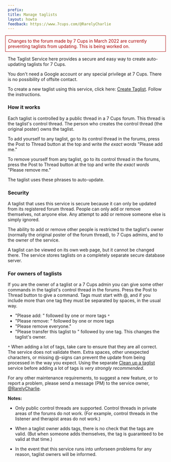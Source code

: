 ```yaml
---
prefix:  
title: Manage taglists
layout: howto
feedback: https://www.7cups.com/@RarelyCharlie
---
```


<p style="color: #a00; border: 1px solid #a00; padding: 1ex; margin-left: -1ex;">Changes to the forum made by 7 Cups in March 2022 are currently preventing taglists from updating. This is being worked on.</p>

The Taglist Service here provides a secure and easy way to create auto-updating taglists for 7 Cups.

You don't need a Google account or any special privilege at 7 Cups. There is no possibility of offsite contact.

To create a new taglist using this service, click here: [Create Taglist](/taglist). Follow the instructions.

### How it works

Each taglist is controlled by a public thread in a 7 Cups forum. This thread is the taglist's control thread. The person who creates the control thread (the original poster) owns the taglist.

To add yourself to any taglist, go to its control thread in the forums, press the Post to Thread button at the top and write *the exact words* "Please add me."

To remove yourself from any taglist, go to its control thread in the forums, press the Post to Thread button at the top and write *the exact words* "Please remove me."

The taglist uses these phrases to auto-update.

### Security

A taglist that uses this service is secure because it can only be updated from its registered forum thread. People can only add or remove themselves, not anyone else. Any attempt to add or remove someone else is simply ignored.

The ability to add or remove other people is restricted to the taglist's owner (normally the original poster of the forum thread), to 7 Cups admins, and to the owner of the service.

A taglist can be viewed on its own web page, but it cannot be changed there. The service stores taglists on a completely separate secure database server.

### For owners of taglists
	
If you are the owner of a taglist or a 7 Cups admin you can give some other commands in the taglist's control thread in the forums. Press the Post to Thread button to give a command. Tags must start with @, and if you include more than one tag they must be separated by spaces, in the usual way.

 - "Please add: " followed by one or more tags `*`
 - "Please remove: " followed by one or more tags
 - "Please remove everyone."
 - "Please transfer this taglist to " followed by one tag. This changes the taglist's owner.
 
`*` When adding a lot of tags, take care to ensure that they are all correct. The service does not validate them. Extra spaces, other unexpected characters, or missing @-signs can prevent the update from being processed in the way you expect. Using the separate [Clean up a taglist](https://rarelycharlie.github.io/howto/taglist-cleanup) service before adding a lot of tags is *very strongly recommended*.

For any other maintenance requirements, to suggest a new feature, or to report a problem, please send a message (PM) to the service owner, [@RarelyCharlie](https://www.7cups.com/@RarelyCharlie).

**Notes:**
 - Only public control threads are supported. Control threads in private areas of the forums do not work. (For example, control threads in the listener and therapist areas do not work.)
 
 - When a taglist owner adds tags, there is no check that the tags are valid. (But when someone adds themselves, the tag is guaranteed to be valid at that time.)
 
 - In the event that this service runs into unforseen problems for any reason, taglist owners will be informed.
